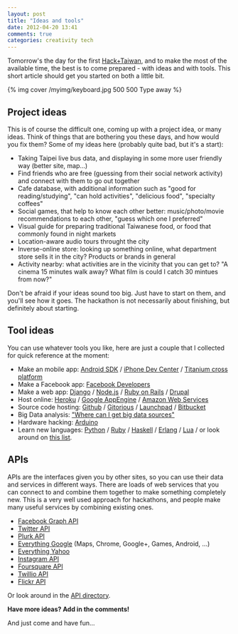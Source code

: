 ```yaml
---
layout: post
title: "Ideas and tools"
date: 2012-04-20 13:41
comments: true
categories: creativity tech
---
```

Tomorrow's the day for the first [Hack+Taiwan](blog/2012/04/19/your-turn/), and to make the most of the available time, the best is to come prepared - with ideas and with tools. This short article should get you started on both a little bit.

{% img cover /myimg/keyboard.jpg 500 500 Type away %}

## Project ideas

This is of course the difficult one, coming up with a project idea, or many ideas. Think of things that are bothering you these days, and how would you fix them? Some of my ideas here (probably quite bad, but it's a start):

* Taking Taipei live bus data, and displaying in some more user friendly way (better site, map...)
* Find friends who are free (guessing from their social network activity) and connect with them to go out together
* Cafe database, with additional information such as "good for reading/studying", "can hold activities", "delicious food", "specialty coffees"
* Social games, that help to know each other better: music/photo/movie recommendations to each other, "guess which one I preferred"
* Visual guide for preparing traditional Taiwanese food, or food that commonly found in night markets
* Location-aware audio tours throught the city
* Inverse-online store: looking up something online, what department store sells it in the city? Products or brands in general
* Activity nearby: what activities are in the vicinity that you can get to? "A cinema 15 minutes walk away? What film is could I catch 30 mintues from now?"

Don't be afraid if your ideas sound too big. Just have to start on them, and you'll see how it goes. The hackathon is not necessarily about finishing, but definitely about starting.

## Tool ideas

You can use whatever tools you like, here are just a couple that I collected for quick reference at the moment:

* Make an mobile app: [Android SDK](http://developer.android.com/sdk/index.html) / [iPhone Dev Center](https://developer.apple.com/devcenter/ios/index.action) / [Titanium cross platform](http://www.appcelerator.com/)
* Make a Facebook app: [Facebook Developers](https://developers.facebook.com/)
* Make a web app: [Django](https://www.djangoproject.com/) / [Node.js](http://nodejs.org) / [Ruby on Rails](http://rubyonrails.org/) / [Drupal](http://drupal.org)
* Host online: [Heroku](http://www.heroku.com) / [Google AppEngine](https://appengine.google.com/) / [Amazon Web Services](http://aws.amazon.com/)
* Source code hosting: [Github](http://www.github.com) / [Gitorious](http://gitorious.org/) / [Launchpad](https://launchpad.net/) / [Bitbucket](https://bitbucket.org/)
* Big Data analysis: ["Where can I get big data sources"](http://www.quora.com/Data/Where-can-I-get-large-datasets-open-to-the-public)
* Hardware hacking: [Arduino](http://arduino.cc/)
* Learn new languages: [Python](http://learnpythonthehardway.org/book/) / [Ruby](http://ruby.learncodethehardway.org/book/) / [Haskell](http://learnyouahaskell.com/chapters) / [Erlang](http://learnyousomeerlang.com/) / [Lua](http://www.phailed.me/2011/02/learn-lua-the-hard-way-1/) / or look around on [this list](http://en.wikipedia.org/wiki/List_of_programming_languages). 

## APIs

APIs are the interfaces given you by other sites, so you can use their data and services in different ways. There are loads of web services that you can connect to and combine them together to make something completely new. This is a very well used approach for hackathons, and people make many useful services by combining existing ones.

* [Facebook Graph API](https://developers.facebook.com/docs/reference/api/)
* [Twitter API](https://dev.twitter.com/)
* [Plurk API](http://www.plurk.com/API)
* [Everything Google](https://developers.google.com/) (Maps, Chrome, Google+, Games, Android, ...)
* [Everything Yahoo](http://developer.yahoo.com/everything.html)
* [Instagram API](http://instagr.am/developer/)
* [Foursquare API](https://developer.foursquare.com/index)
* [Twillio API](http://www.twilio.com/docs)
* [Flickr API](http://www.flickr.com/services/api/)

Or look around in the [API directory](http://www.plurk.com/API).

**Have more ideas? Add in the comments!**

And just come and have fun...
